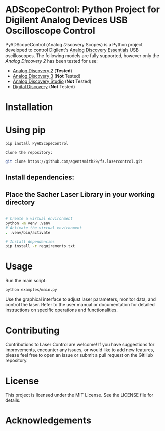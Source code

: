 # ADScopeControl: Python Project for Digilent Analog Devices USB Oscilloscope Control

PyADScopeControl (*A*nalog *D*iscovery Scopes) is a Python project developed to control Digilent's [Analog Discovery 
Essentials](https://digilent.com/reference/test-and-measurement/start) USB oscilloscopes.
The following models are fully supported, however only the *Analog Discovery 2* has been tested for use:
- [Analog Discovery 2](https://digilent.com/reference/test-and-measurement/analog-discovery-2/start) (**Tested**)
- [Analog Discovery 3](https://digilent.com/reference/test-and-measurement/analog-discovery-3/start) (**Not** Tested)
- [Analog Discovery Studio](https://digilent.com/reference/test-and-measurement/analog-discovery-studio/start) (**Not** Tested)
- [Digital Discovery](https://digilent.com/reference/test-and-measurement/digital-discovery/start) (**Not** Tested)	

#  Installation

# Using pip
```bash
pip install PyADScopeControl
```


    Clone the repository:
```bash
git clone https://github.com/agentsmith29/fs.lasercontrol.git
```
## Install dependencies:
## Place the Sacher Laser Library in your working directory
```bash

# Create a virtual environment
python -m venv .venv
# Activate the virtual environment
. .venv/bin/activate

# Install dependencies
pip install -r requirements.txt
```

# Usage

Run the main script:

```bash
python examples/main.py
```
Use the graphical interface to adjust laser parameters, monitor data, and control the laser.
Refer to the user manual or documentation for detailed instructions on specific operations and functionalities.

# Contributing

Contributions to Laser Control are welcome! If you have suggestions for improvements, encounter any issues, or would like to add new features, please feel free to open an issue or submit a pull request on the GitHub repository.

# License

This project is licensed under the MIT License. See the LICENSE file for details.

# Acknowledgements